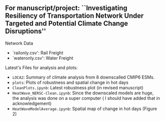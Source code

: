 ## For manuscript/project: ``Investigating Resiliency of Transportation Network Under Targeted and Potential Climate Change Disruptions''
Network Data
- `railonly.csv': Rail Freight
- `wateronly.csv': Water Freight
  
Latest's Files for analysis and plots:
- `LOCA2`: Summary of climate analysis from 8 downscalled CMIP6 ESMs.
- `plots`: Plots of robustness and spatial change in hot days
- `CleanPlots.ipynb`: Latest robustness plot (in revised manuscript)
- `HeatWave_NERSC-Clean.ipynb`: Since the downscaled models are huge, the analysis was done on a super computer ( I should have added that in acknowledgement)
- `HeatWaveModelAverage.ipynb`: Spatial map of change in hot days (Figure 2)
